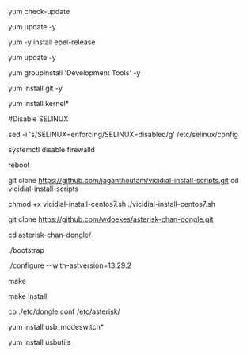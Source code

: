 yum check-update

yum update -y

yum -y install epel-release

yum update -y

yum groupinstall 'Development Tools' -y

yum install git -y

yum install kernel*

#Disable SELINUX

sed -i 's/SELINUX=enforcing/SELINUX=disabled/g' /etc/selinux/config    

systemctl disable firewalld

reboot

git clone https://github.com/jaganthoutam/vicidial-install-scripts.git
cd vicidial-install-scripts

chmod +x vicidial-install-centos7.sh
./vicidial-install-centos7.sh

git clone https://github.com/wdoekes/asterisk-chan-dongle.git

cd asterisk-chan-dongle/

./bootstrap

./configure --with-astversion=13.29.2


make

make install

cp ./etc/dongle.conf /etc/asterisk/

yum install usb_modeswitch*

yum install usbutils

